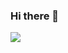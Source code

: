 ### Hi there 👋

<a href="https://mwangmoong.tistory.com/" target="_blank"><img src="https://img.shields.io/badge/https://mwangmoong.tistory.com/?style=plastic&logo=Gmail&logoColor=EA4335"/></a>

<!--
**swpark907/swpark907** is a ✨ _special_ ✨ repository because its `README.md` (this file) appears on your GitHub profile.

Here are some ideas to get you started:

- 🔭 I’m currently working on ...
- 🌱 I’m currently learning ...
- 👯 I’m looking to collaborate on ...
- 🤔 I’m looking for help with ...
- 💬 Ask me about ...
- 📫 How to reach me: ...
- 😄 Pronouns: ...
- ⚡ Fun fact: ...
-->
